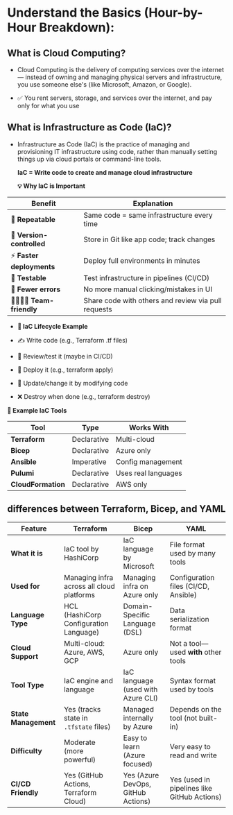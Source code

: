 # Understand the Basics (Hour-by-Hour Breakdown):

## What is Cloud Computing?
- Cloud Computing is the delivery of computing services over the internet — instead of owning and managing physical servers and infrastructure, you use someone else's (like Microsoft, Amazon, or Google).

- ✅ You rent servers, storage, and services over the internet, and pay only for what you use
  
## What is Infrastructure as Code (IaC)?

- Infrastructure as Code (IaC) is the practice of managing and provisioning IT infrastructure using code, rather than manually setting things up via cloud portals or command-line tools.

  **IaC = Write code to create and manage cloud infrastructure**

  **💡 Why IaC is Important**

| Benefit                       | Explanation                                         |
| ----------------------------- | --------------------------------------------------- |
| 🔁 **Repeatable**             | Same code = same infrastructure every time          |
| 📜 **Version-controlled**     | Store in Git like app code; track changes           |
| ⚡ **Faster deployments**      | Deploy full environments in minutes                 |
| 🧪 **Testable**               | Test infrastructure in pipelines (CI/CD)            |
| 🚫 **Fewer errors**           | No more manual clicking/mistakes in UI              |
| 👨‍👩‍👧‍👦 **Team-friendly** | Share code with others and review via pull requests |

  
- **🔄 IaC Lifecycle Example**
  
- ✍️ Write code (e.g., Terraform .tf files)
- 🧪 Review/test it (maybe in CI/CD)
- 🚀 Deploy it (e.g., terraform apply)
- 🧹 Update/change it by modifying code
- ❌ Destroy when done (e.g., terraform destroy)

**📂 Example IaC Tools**

| Tool               | Type        | Works With          |
| ------------------ | ----------- | ------------------- |
| **Terraform**      | Declarative | Multi-cloud         |
| **Bicep**          | Declarative | Azure only          |
| **Ansible**        | Imperative  | Config management   |
| **Pulumi**         | Declarative | Uses real languages |
| **CloudFormation** | Declarative | AWS only            |



##  differences between Terraform, Bicep, and YAML

| **Feature**          | **Terraform**                             | **Bicep**                          | **YAML**                                    |
| -------------------- | ----------------------------------------- | ---------------------------------- | ------------------------------------------- |
| **What it is**       | IaC tool by HashiCorp                     | IaC language by Microsoft          | File format used by many tools              |
| **Used for**         | Managing infra across all cloud platforms | Managing infra on Azure only       | Configuration files (CI/CD, Ansible)        |
| **Language Type**    | HCL (HashiCorp Configuration Language)    | Domain-Specific Language (DSL)     | Data serialization format                   |
| **Cloud Support**    | Multi-cloud: Azure, AWS, GCP              | Azure only                         | Not a tool—used **with** other tools        |
| **Tool Type**        | IaC engine and language                   | IaC language (used with Azure CLI) | Syntax format used by tools                 |
| **State Management** | Yes (tracks state in `.tfstate` files)    | Managed internally by Azure        | Depends on the tool (not built-in)          |
| **Difficulty**       | Moderate (more powerful)                  | Easy to learn (Azure focused)      | Very easy to read and write                 |
| **CI/CD Friendly**   | Yes (GitHub Actions, Terraform Cloud)     | Yes (Azure DevOps, GitHub Actions) | Yes (used in pipelines like GitHub Actions) |

